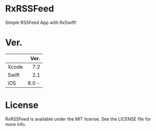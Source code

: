 # RxRSSFeed

Simple RSSFeed App with RxSwift!

# Ver.
|       |  Ver.  |
|:------|-------:|
| Xcode |  7.2   |
| Swift |  2.1   |
| iOS   |  8.0 - |

# License
RxRSSFeed is available under the MIT license. See the LICENSE file for more info.
